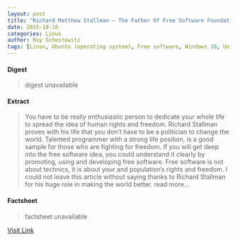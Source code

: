 ```yaml
---
layout: post
title: "Richard Matthew Stallman – The Father Of Free Software Foundation"
date: 2015-10-16
categories: Linux
author: Roy Schestowitz
tags: [Linux, Ubuntu (operating system), Free software, Windows 10, Unity (user interface), Open-source movement, Software, Computing, System software, Computer engineering, Computers, Digital media, Free content, Public commons, Operating system families, Linus Torvalds, Free software projects]
---
```



#### Digest
>digest unavailable

#### Extract
>You have to be really enthusiastic person to dedicate your whole life to spread the idea of human rights and freedom. Richard Stallman proves with his life that you don’t have to be a politician to change the world. Talented programmer with a strong life position, is a good sample for those who are fighting for freedom. If you will get deep into the free software idea, you could understand it clearly by promoting, using and developing free software. Free software is not about technics, it is about your and population’s rights and freedom. I could not leave this article without saying thanks to Richard Stallman for his huge role in making the world better. read more...

#### Factsheet
>factsheet unavailable

[Visit Link](http://www.tuxmachines.org/node/81068)


